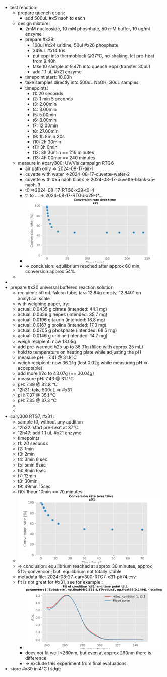 - test reaction:
	- prepare quench eppis:
		- add 500uL #x5 naoh to each
	- design mixture:
		- 2mM nucleoside, 10 mM phosphate, 50 mM buffer, 10 ug/ml enzyme
		- prepare #x29:
			- 100ul #x24 uridine, 50ul #x26 phosphate
			- 349uL #x14 tris
			- put eppi into thermoblock @37°C, no shaking, let pre-heat from 9.40h
			- take t0 sample at 9.47h into quench eppi (transfer 30uL)
			- add 1.1 uL #x21 enzyme
		- timepoint start: 10.00h
		- take samples directly into 500uL NaOH; 30uL samples
		- timepoints:
			- t1: 20 seconds
			- t2: 1 min 5 seconds
			- t3: 2.00min
			- t4: 3.00min
			- t5: 5.00min
			- t6: 8.00min
			- t7: 12.00min
			- t8: 27.00min
			- t9: 1h 8min 30s
			- t10: 2h 30min
			- t11: 3h 0min
			- t12: 3h 36min == 216 minutes
			- t13: 4h 00min == 240 minutes
	- measure in #cary300; UV/Vis campaign RTG6
		- air path only => 2024-08-17-air-1
		- cuvette with water =>2024-08-17-cuvette-water-2
		- cuvette with #x5 naoh blank => 2024-08-17-cuvette-blank-x5-naoh-3
		- t0 =>2024-08-17-RTG6-x29-t0-4
		- t1 to ... => 2024-08-17-RTG6-x29-t*...
		- ![01_Conversion_rates_cond_1_Product.svg](../assets/01_Conversion_rates_cond_1_Product_1725173338103_0.svg)
		- => conclusion: equilibrium reached after approx 60 min; conversion approx 54%
	-
-
- prepare #x30 universal buffered reaction solution
	- recipient: 50 mL falcon tube, tara 12.84g empty, 12.8401 on analytical scale
	- with weighing paper, try:
	- actual: 0.0435 g citrate (intended: 44.1 mg)
	- actual: 0.0359 g hepes (intended: 35.7 mg)
	- actual: 0.0196 g taurin (intended: 18.8 mg)
	- actual: 0.0167 g proline (intended: 17.3 mg)
	- actual: 0.0705 g phosphate (intended: 68.5 mg)
	- actual: 0.0146 g uridine (intended: 14.7 mg)
	- weigh recipient: now 13.05g
	- add pre-warmed h2o up to 36.31g (filled with approx 25 mL)
	- hold to temperature on heating plate while adjusting the pH
	- measure pH = 7.41 @ 31.8°C
	- weigh recipient: now 36.21g (lost 0.02g while measuring pH => acceptable)
	- add more h2o to 43.07g (== 30.04g)
	- measure pH: 7.43 @ 31.1°C
	- pH: 7.39 @ 32.8 °C
	- 12h31: take 500uL => #x31
	- pH: 7.37 @ 35.1 °C
	- pH: 7.35 @ 37.3 °C
	-
	-
- cary300 RTG7, #x31 :
	- sample t0, without any addition
	- 12h32: start pre-heat at 37°C
	- 12h47: add 1.1 uL #x21 enzyme
	- timepoints:
	- t1: 20 seconds
	- t2: 1min
	- t3: 2min
	- t4: 3min 6 sec
	- t5: 5min 6sec
	- t6: 8min 6sec
	- t7: 12min
	- t8: 30min
	- t9: 49min 15sec
	- t10: 1hour 10min == 70 minutes
	- ![01_Conversion_rates_cond_1_Product.svg](../assets/01_Conversion_rates_cond_1_Product_1725173188802_0.svg)
	- => conclusion: equilibrium reached at approx 30 minutes; approx 51% conversion; but: equilibrium not totally stable
	- metadata file: 2024-08-27-cary300-RTG7-x31-ph74.csv
	- fit is not great for #x31, see for example :
		- ![fit_cond_1_t_3.1.svg](../assets/fit_cond_1_t_3.1_1726371296342_0.svg)
		- does not fit well <260nm, but even at approx 290nm there is difference
		- => exclude this experiment from final evaluations
- store #x30 in 4°C fridge
